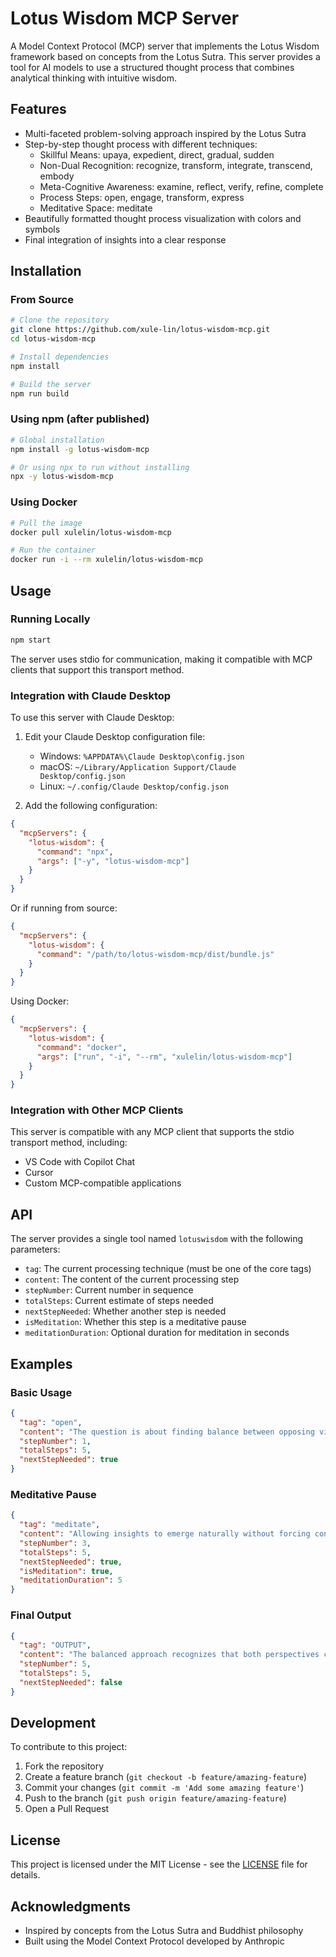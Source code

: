 # Lotus Wisdom MCP Server

A Model Context Protocol (MCP) server that implements the Lotus Wisdom framework based on concepts from the Lotus Sutra. This server provides a tool for AI models to use a structured thought process that combines analytical thinking with intuitive wisdom.

## Features

- Multi-faceted problem-solving approach inspired by the Lotus Sutra
- Step-by-step thought process with different techniques:
  - Skillful Means: upaya, expedient, direct, gradual, sudden
  - Non-Dual Recognition: recognize, transform, integrate, transcend, embody
  - Meta-Cognitive Awareness: examine, reflect, verify, refine, complete
  - Process Steps: open, engage, transform, express
  - Meditative Space: meditate
- Beautifully formatted thought process visualization with colors and symbols
- Final integration of insights into a clear response

## Installation

### From Source

```bash
# Clone the repository
git clone https://github.com/xule-lin/lotus-wisdom-mcp.git
cd lotus-wisdom-mcp

# Install dependencies
npm install

# Build the server
npm run build
```

### Using npm (after published)

```bash
# Global installation
npm install -g lotus-wisdom-mcp

# Or using npx to run without installing
npx -y lotus-wisdom-mcp
```

### Using Docker

```bash
# Pull the image
docker pull xulelin/lotus-wisdom-mcp

# Run the container
docker run -i --rm xulelin/lotus-wisdom-mcp
```

## Usage

### Running Locally

```bash
npm start
```

The server uses stdio for communication, making it compatible with MCP clients that support this transport method.

### Integration with Claude Desktop

To use this server with Claude Desktop:

1. Edit your Claude Desktop configuration file:
   - Windows: `%APPDATA%\Claude Desktop\config.json`
   - macOS: `~/Library/Application Support/Claude Desktop/config.json`
   - Linux: `~/.config/Claude Desktop/config.json`

2. Add the following configuration:

```json
{
  "mcpServers": {
    "lotus-wisdom": {
      "command": "npx",
      "args": ["-y", "lotus-wisdom-mcp"]
    }
  }
}
```

Or if running from source:

```json
{
  "mcpServers": {
    "lotus-wisdom": {
      "command": "/path/to/lotus-wisdom-mcp/dist/bundle.js"
    }
  }
}
```

Using Docker:

```json
{
  "mcpServers": {
    "lotus-wisdom": {
      "command": "docker",
      "args": ["run", "-i", "--rm", "xulelin/lotus-wisdom-mcp"]
    }
  }
}
```

### Integration with Other MCP Clients

This server is compatible with any MCP client that supports the stdio transport method, including:

- VS Code with Copilot Chat
- Cursor
- Custom MCP-compatible applications

## API

The server provides a single tool named `lotuswisdom` with the following parameters:

- `tag`: The current processing technique (must be one of the core tags)
- `content`: The content of the current processing step
- `stepNumber`: Current number in sequence
- `totalSteps`: Current estimate of steps needed
- `nextStepNeeded`: Whether another step is needed
- `isMeditation`: Whether this step is a meditative pause
- `meditationDuration`: Optional duration for meditation in seconds

## Examples

### Basic Usage

```json
{
  "tag": "open",
  "content": "The question is about finding balance between opposing viewpoints.",
  "stepNumber": 1,
  "totalSteps": 5,
  "nextStepNeeded": true
}
```

### Meditative Pause

```json
{
  "tag": "meditate",
  "content": "Allowing insights to emerge naturally without forcing conclusions.",
  "stepNumber": 3,
  "totalSteps": 5,
  "nextStepNeeded": true,
  "isMeditation": true,
  "meditationDuration": 5
}
```

### Final Output

```json
{
  "tag": "OUTPUT",
  "content": "The balanced approach recognizes that both perspectives contain partial truth...",
  "stepNumber": 5,
  "totalSteps": 5,
  "nextStepNeeded": false
}
```

## Development

To contribute to this project:

1. Fork the repository
2. Create a feature branch (`git checkout -b feature/amazing-feature`)
3. Commit your changes (`git commit -m 'Add some amazing feature'`)
4. Push to the branch (`git push origin feature/amazing-feature`)
5. Open a Pull Request

## License

This project is licensed under the MIT License - see the [LICENSE](LICENSE) file for details.

## Acknowledgments

- Inspired by concepts from the Lotus Sutra and Buddhist philosophy
- Built using the Model Context Protocol developed by Anthropic 